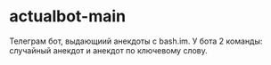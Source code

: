 # actualbot-main
Телеграм бот, выдающиий анекдоты с bash.im.
У бота 2 команды: случайный анекдот и анекдот по ключевому слову.
